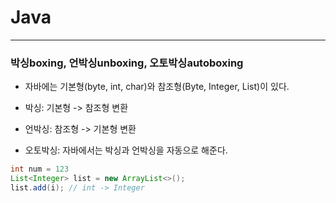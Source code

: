 # Java

---

### 박싱boxing, 언박싱unboxing, 오토박싱autoboxing
- 자바에는 기본형(byte, int, char)와 참조형(Byte, Integer, List)이 있다.

- 박싱: 기본형 -> 참조형 변환
- 언박싱: 참조형 -> 기본형 변환
- 오토박싱: 자바에서는 박싱과 언박싱을 자동으로 해준다. 

``` java
int num = 123
List<Integer> list = new ArrayList<>();
list.add(i); // int -> Integer

```

